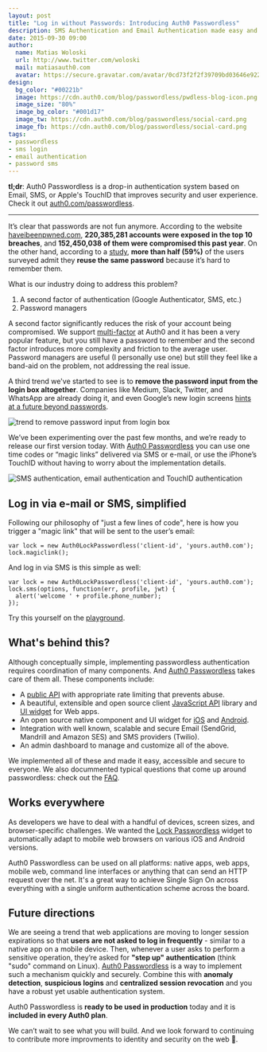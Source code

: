 ```yaml
---
layout: post
title: "Log in without Passwords: Introducing Auth0 Passwordless"
description: SMS Authentication and Email Authentication made easy and secure.
date: 2015-09-30 09:00
author:
  name: Matias Woloski
  url: http://www.twitter.com/woloski
  mail: matiasauth0.com
  avatar: https://secure.gravatar.com/avatar/0cd73f2f2f39709bd03646e9225cc3d3?s=200
design:
  bg_color: "#00221b"
  image: https://cdn.auth0.com/blog/passwordless/pwdless-blog-icon.png
  image_size: "80%"
  image_bg_color: "#001d17"
  image_tw: https://cdn.auth0.com/blog/passwordless/social-card.png
  image_fb: https://cdn.auth0.com/blog/passwordless/social-card.png
tags:
- passwordless
- sms login
- email authentication
- password sms
---
```


**tl;dr**: Auth0 Passwordless is a drop-in authentication system based on Email, SMS, or Apple's TouchID that improves security and user experience. Check it out [auth0.com/passwordless](https://auth0.com/passwordless).

---

It’s clear that passwords are not fun anymore. According to the website [haveibeenpwned.com](http://haveibeenpwned.com), **220,385,281 accounts were exposed in the top 10 breaches**, and **152,450,038 of them were compromised this past year**. On the other hand, according to a [study](https://www.passwordboss.com/password-habits-survey-part-1/), **more than half (59%)** of the users surveyed admit they **reuse the same password** because it’s hard to remember them.

What is our industry doing to address this problem?

<ol>
  <li>A second factor of authentication (Google Authenticator, SMS, etc.)</li>
  <li>Password managers</li>
</ol>

A second factor  significantly reduces the risk of your account being compromised. We support [multi-factor](https://auth0.com/docs/mfa) at Auth0 and it has been a very popular feature, but you still have a password to remember and the second factor introduces more complexity and friction to the average user. Password managers are useful (I personally use one) but still they feel like a band-aid on the problem, not addressing the real issue.

A third trend we've started to see is to **remove the password input from the login box altogether**. Companies like Medium, Slack, Twitter, and WhatsApp are already doing it, and even Google’s new login screens [hints at a future beyond passwords](http://techcrunch.com/2015/05/13/gmails-new-login-screens-hints-at-a-future-beyond-passwords/).

![trend to remove password input from login box](https://cdn.auth0.com/blog/passwordless/pwdless1.png)


We’ve been experimenting over the past few months, and we’re ready to release our first version today. With [Auth0 Passwordless](https://auth0.com/passwordless) you can use one time codes or “magic links” delivered via SMS or e-mail, or use the iPhone’s TouchID without having to worry about the implementation details.

![SMS authentication, email authentication and TouchID authentication](https://cdn.auth0.com/blog/passwordless/pwdless-locks.png)

## Log in via e-mail or SMS, simplified

Following our philosophy of "just a few lines of code", here is how you trigger a "magic link" that will be sent to the user’s email:


```
var lock = new Auth0LockPasswordless('client-id', 'yours.auth0.com');
lock.magiclink();
```

And log in via SMS is this simple as well:


```
var lock = new Auth0LockPasswordless('client-id', 'yours.auth0.com');
lock.sms(options, function(err, profile, jwt) {
  alert('welcome ' + profile.phone_number);
});
```

Try this yourself on the [playground](https://auth0.github.io/lock-passwordless).

## What's behind this?

Although conceptually simple, implementing passwordless authentication requires coordination of many components. And [Auth0 Passwordless](https://auth0.com/passwordless) takes care of them all. These components include:

* A [public API](https://auth0.com/docs/auth-api#passwordless) with appropriate rate limiting that prevents abuse.
* A beautiful, extensible and open source client [JavaScript API](https://github.com/auth0/auth0.js#passwordless-authentication) library and [UI widget](https://github.com/auth0/lock-passwordless) for Web apps.
* An open source native component and UI widget for [iOS](https://github.com/auth0/Lock.iOS-OSX) and [Android](https://github.com/auth0/Lock.Android).
* Integration with well known, scalable and secure Email (SendGrid, Mandrill and Amazon SES) and SMS providers (Twilio).
* An admin dashboard to manage and customize all of the above.

We implemented all of these and made it easy, accessible and secure to everyone. We also docummented typical questions that come up around passwordless: check out the [FAQ](https://auth0.com/docs/connections/passwordless/faq).

## Works everywhere

As developers we have to deal with a handful of devices, screen sizes, and browser-specific challenges. We wanted the [Lock Passwordless](https://github.com/auth0/lock-passswordless) widget to automatically adapt to mobile web browsers on various iOS and Android versions.

Auth0 Passwordless can be used on all platforms: native apps, web apps, mobile web, command line interfaces or anything that can send an HTTP request over the net. It's a great way to achieve Single Sign On across everything with a single uniform authentication scheme across the board.

## Future directions

We are seeing a trend that web applications are moving to longer session expirations so that **users are not asked to log in frequently** - similar to a native app on a mobile device. Then, whenever a user asks to perform a sensitive operation, they’re asked for **"step up" authentication** (think "sudo" command on Linux). [Auth0 Passwordless](http://www.businesswire.com/news/home/20150930005480/en/Auth0-Introduces-Passwordless-Authentication) is a way to implement such a mechanism quickly and securely. Combine this with **anomaly detection**, **suspicious logins** and **centralized session revocation** and you have a robust yet usable authentication system. 

Auth0 Passwordless is **ready to be used in production** today and it is **included in every Auth0 plan**.

We can’t wait to see what you will build. And we look forward to continuing to contribute  more improvments to identity and security on the web 🔐.

